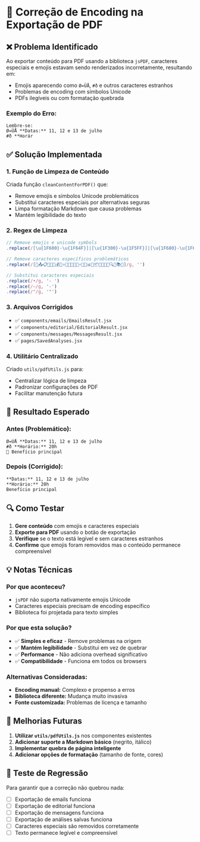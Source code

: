 # 🔧 Correção de Encoding na Exportação de PDF

## ❌ **Problema Identificado**

Ao exportar conteúdo para PDF usando a biblioteca `jsPDF`, caracteres especiais e emojis estavam sendo renderizados incorretamente, resultando em:
- Emojis aparecendo como `Ø=ÜÅ`, `#ð` e outros caracteres estranhos
- Problemas de encoding com símbolos Unicode
- PDFs ilegíveis ou com formatação quebrada

### **Exemplo do Erro:**
```
Lembre-se:
Ø=ÜÅ **Datas:** 11, 12 e 13 de julho 
#ð **Horár
```

## ✅ **Solução Implementada**

### **1. Função de Limpeza de Conteúdo**
Criada função `cleanContentForPDF()` que:
- Remove emojis e símbolos Unicode problemáticos
- Substitui caracteres especiais por alternativas seguras
- Limpa formatação Markdown que causa problemas
- Mantém legibilidade do texto

### **2. Regex de Limpeza**
```javascript
// Remove emojis e unicode symbols
.replace(/[\u{1F600}-\u{1F64F}]|[\u{1F300}-\u{1F5FF}]|[\u{1F680}-\u{1F6FF}]|[\u{1F1E0}-\u{1F1FF}]|[\u{2600}-\u{26FF}]|[\u{2700}-\u{27BF}]/gu, '')

// Remove caracteres específicos problemáticos
.replace(/[📧📤📋🎯💫📖💰🎁⭐🤖🥇🔸🔥✅⚡💡🚀📊📏📦📨🌊🧹💥🔍📱📚✨]/g, '')

// Substitui caracteres especiais
.replace(/•/g, '- ')
.replace(/–/g, '-')
.replace(/"/g, '"')
```

### **3. Arquivos Corrigidos**
- ✅ `components/emails/EmailsResult.jsx`
- ✅ `components/editorial/EditorialResult.jsx`
- ✅ `components/messages/MessagesResult.jsx`
- ✅ `pages/SavedAnalyses.jsx`

### **4. Utilitário Centralizado**
Criado `utils/pdfUtils.js` para:
- Centralizar lógica de limpeza
- Padronizar configurações de PDF
- Facilitar manutenção futura

## 🎯 **Resultado Esperado**

### **Antes (Problemático):**
```
Ø=ÜÅ **Datas:** 11, 12 e 13 de julho 
#ð **Horário:** 20h
🚀 Benefício principal
```

### **Depois (Corrigido):**
```
**Datas:** 11, 12 e 13 de julho 
**Horário:** 20h
Benefício principal
```

## 🔍 **Como Testar**

1. **Gere conteúdo** com emojis e caracteres especiais
2. **Exporte para PDF** usando o botão de exportação
3. **Verifique** se o texto está legível e sem caracteres estranhos
4. **Confirme** que emojis foram removidos mas o conteúdo permanece compreensível

## 💡 **Notas Técnicas**

### **Por que aconteceu?**
- `jsPDF` não suporta nativamente emojis Unicode
- Caracteres especiais precisam de encoding específico
- Biblioteca foi projetada para texto simples

### **Por que esta solução?**
- ✅ **Simples e eficaz** - Remove problemas na origem
- ✅ **Mantém legibilidade** - Substitui em vez de quebrar
- ✅ **Performance** - Não adiciona overhead significativo
- ✅ **Compatibilidade** - Funciona em todos os browsers

### **Alternativas Consideradas:**
- **Encoding manual:** Complexo e propenso a erros
- **Biblioteca diferente:** Mudança muito invasiva
- **Fonte customizada:** Problemas de licença e tamanho

## 🚀 **Melhorias Futuras**

1. **Utilizar `utils/pdfUtils.js`** nos componentes existentes
2. **Adicionar suporte a Markdown básico** (negrito, itálico)
3. **Implementar quebra de página inteligente**
4. **Adicionar opções de formatação** (tamanho de fonte, cores)

## 🧪 **Teste de Regressão**

Para garantir que a correção não quebrou nada:
- [ ] Exportação de emails funciona
- [ ] Exportação de editorial funciona  
- [ ] Exportação de mensagens funciona
- [ ] Exportação de análises salvas funciona
- [ ] Caracteres especiais são removidos corretamente
- [ ] Texto permanece legível e compreensível 